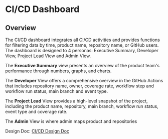 # CI/CD Dashboard

## Overview

The CI/CD dashboard integrates all CI/CD activities and provides functions for filtering data by time, product name, repository name, or GitHub users. The dashboard is designed to 4 personas: Executive Summary, Developer View, Project Lead View and Admin View.

The **Executive Summary** view presents an overview of the product team's performance through numbers, graphs, and charts.

The **Developer** View offers a comprehensive overview in the GitHub Actions that includes repository name, owner, coverage rate, workflow step and workflow run status, main branch and event type.

The **Project Lead** View provides a high-level snapshot of the project, including the product name, repository, main branch, workflow run status, event type and coverage rate.

The **Admin** View is where admin maps product and repositories

Design Doc: [CI/CD Design Doc](https://equinixjira.atlassian.net/wiki/spaces/~7120201faa0f7e5d6f4ac485128a490f67e998/pages/145726999124/CI+CD+Dashboard+Design+Document)

